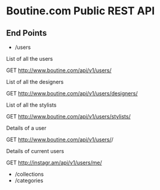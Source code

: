# Boutine.com Public REST API

## End Points

* /users


List of all the users

  GET http://www.boutine.com/api/v1/users/



List of all the designers

  GET http://www.boutine.com/api/v1/users/designers/



List of all the stylists

  GET http://www.boutine.com/api/v1/users/stylists/



Details of a user

  GET http://www.boutine.com/api/v1/users/<ID>/



Details of current users

  GET http://instagr.am/api/v1/users/me/



* /collections
* /categories
